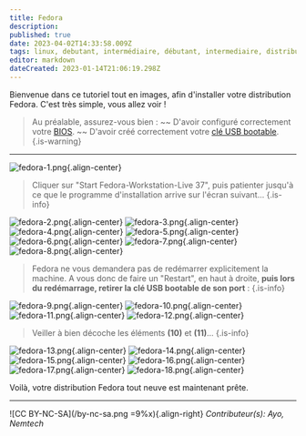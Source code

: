 ```yaml
---
title: Fedora
description: 
published: true
date: 2023-04-02T14:33:58.009Z
tags: linux, debutant, intermédiaire, débutant, intermediaire, distribution, fedora
editor: markdown
dateCreated: 2023-01-14T21:06:19.298Z
---
```


Bienvenue dans ce tutoriel tout en images, afin d'installer votre distribution Fedora. C'est très simple, vous allez voir !

> Au préalable, assurez-vous bien : 
> ~~ D'avoir configuré correctement votre [BIOS](/tutoriels/bios-boot).
> ~~ D'avoir créé correctement votre [clé USB bootable](/tutoriels/usb-bootable).
{.is-warning}

---

![fedora-1.png](/images/fedora-1.png){.align-center}

> Cliquer sur "Start Fedora-Workstation-Live 37", puis patienter jusqu'à ce que le programme d'installation arrive sur l'écran suivant...
{.is-info}

![fedora-2.png](/images/fedora-2.png){.align-center}
![fedora-3.png](/images/fedora-3.png){.align-center}
![fedora-4.png](/images/fedora-4.png){.align-center}
![fedora-5.png](/images/fedora-5.png){.align-center}
![fedora-6.png](/images/fedora-6.png){.align-center}
![fedora-7.png](/images/fedora-7.png){.align-center}
![fedora-8.png](/images/fedora-8.png){.align-center}

> Fedora ne vous demandera pas de redémarrer explicitement la machine. A vous donc de faire un "Restart", en haut à droite, **puis lors du redémarrage, retirer la clé USB bootable de son port** :
{.is-info}

![fedora-9.png](/images/fedora-9.png){.align-center}
![fedora-10.png](/images/fedora-10.png){.align-center}
![fedora-11.png](/images/fedora-11.png){.align-center}
![fedora-12.png](/images/fedora-12.png){.align-center}

> Veiller à bien décoche les éléments **(10)** et **(11)**...
{.is-info}

![fedora-13.png](/images/fedora-13.png){.align-center}
![fedora-14.png](/images/fedora-14.png){.align-center}
![fedora-15.png](/images/fedora-15.png){.align-center}
![fedora-16.png](/images/fedora-16.png){.align-center}
![fedora-17.png](/images/fedora-17.png){.align-center}
![fedora-18.png](/images/fedora-18.png){.align-center}

Voilà, votre distribution Fedora tout neuve est maintenant prête.

---
![CC BY-NC-SA](/by-nc-sa.png =9%x){.align-right} *Contributeur(s): Ayo, Nemtech*